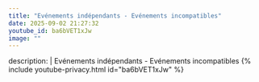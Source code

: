 ```yaml
---
title: "Evénements indépendants - Evénements incompatibles"
date: 2025-09-02 21:27:32 
youtube_id: ba6bVET1xJw
image: ""
---
```

description: |
  Evénements indépendants - Evénements incompatibles
{% include youtube-privacy.html id="ba6bVET1xJw" %}
